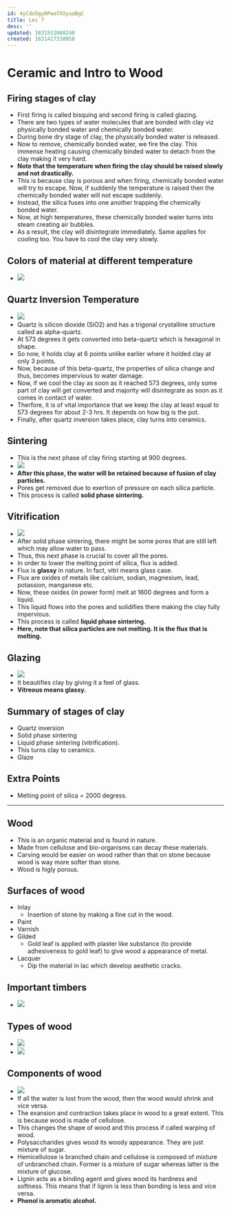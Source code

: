 ```yaml
---
id: 4yCdo5gyRPwefXXyuaBgC
title: Lec 7
desc: ''
updated: 1631551088240
created: 1631427338958
---
```


# Ceramic and Intro to Wood

## Firing stages of clay
* First firing is called bisquing and second firing is called glazing.
* There are two types of water molecules that are bonded with clay viz physically bonded water and chemically bonded water.
* During bone dry stage of clay, the physically bonded water is released.
* Now to remove, chemically bonded water, we fire the clay. This immense heating causing chemically binded water to detach from the clay making it very hard.
* **Note that the temperature when firing the clay should be raised slowly and not drastically.**
* This is because clay is porous and when firing, chemically bonded water will try to escape. Now, if suddenly the temperature is raised then the chemically bonded water will not escape suddenly.
* Instead, the silica fuses into one another trapping the chemically bonded water.
* Now, at high temperatures, these chemically bonded water turns into steam creating air bubbles.
* As a result, the clay will disintegrate immediately. Same applies for cooling too. You have to cool the clay very slowly.

## Colors of material at different temperature
* ![](/assets/images/2021-09-13-22-04-32.png)

## Quartz Inversion Temperature
* ![](/assets/images/2021-09-13-22-06-48.png)
* Quartz is silicon dioxide (SiO2) and has a trigonal crystalline structure called as alpha-quartz.
* At 573 degrees it gets converted into beta-quartz which is hexagonal in shape.
* So now, it holds clay at 6 points unlike earlier where it holded clay at only 3 points.
* Now, because of this beta-quartz, the properties of silica change and thus, becomes impervious to water damage.
* Now, if we cool the clay as soon as it reached 573 degrees, only some part of clay will get converted and majority will disintegrate as soon as it comes in contact of water.
* Therfore, it is of vital importance that we keep the clay at least equal to 573 degrees for about 2-3 hrs. It depends on how big is the pot.
* Finally, after quartz inversion takes place, clay turns into ceramics.

## Sintering
* This is the next phase of clay firing starting at 900 degrees.
* ![](/assets/images/2021-09-13-22-07-10.png)
* **After this phase, the water will be retained because of fusion of clay particles.**
* Pores get removed due to exertion of pressure on each silica particle.
* This process is called **solid phase sintering.**

## Vitrification
* ![](/assets/images/2021-09-13-22-07-31.png)
* After solid phase sintering, there might be some pores that are still left which may allow water to pass.
* Thus, this next phase is crucial to cover all the pores.
* In order to lower the melting point of silica, flux is added.
* Flux is **glassy** in nature. In fact, vitri means glass case.
* Flux are oxides of metals like calcium, sodian, magnesium, lead, potassion, manganese etc.
* Now, these oxides (in power form) melt at 1600 degrees and form a liquid.
* This liquid flows into the pores and solidifies there making the clay fully impervious.
* This process is called **liquid phase sintering.**
* **Here, note that silica particles are not melting. It is the flux that is melting.**

## Glazing
* ![](/assets/images/2021-09-13-22-08-03.png)
* It beautifies clay by giving it a feel of glass.
* **Vitreous means glassy.**

## Summary of stages of clay
* Quartz inversion
* Solid phase sintering
* Liquid phase sintering (vitrification).
* This turns clay to ceramics.
* Glaze

## Extra Points
* Melting point of silica = 2000 degress.

---

## Wood
* This is an organic material and is found in nature.
* Made from cellulose and bio-organisms can decay these materials.
* Carving would be easier on wood rather than that on stone because wood is way more softer than stone.
* Wood is higly porous.

## Surfaces of wood
* Inlay
    * Insertion of stone by making a fine cut in the wood.
* Paint
* Varnish
* Gilded
    * Gold leaf is applied with plaster like substance (to provide adhesiveness to gold leaf) to give wood a appearance of metal.
* Lacquer
    * Dip the material in lac which develop aesthetic cracks.

## Important timbers
* ![](/assets/images/2021-09-12-10-10-01.png)

## Types of wood
* ![](/assets/images/2021-09-12-10-10-47.png)
* ![](/assets/images/2021-09-12-10-11-49.png)

## Components of wood
* ![](/assets/images/2021-09-12-10-12-21.png)
* If all the water is lost from the wood, then the wood would shrink and vice versa.
* The exansion and contraction takes place in wood to a great extent. This is because wood is made of cellulose.
* This changes the shape of wood and this process if called warping of wood.
* Polysaccharides gives wood its woody appearance. They are just mixture of sugar.
* Hemicellulose is branched chain and cellulose is composed of mixture of unbranched chain. Former is a mixture of sugar whereas latter is the mixture of glucose.
* Lignin acts as a binding agent and gives wood its hardness and softness. This means that if lignin is less than bonding is less and vice versa.
* **Phenol is aromatic alcohol.**